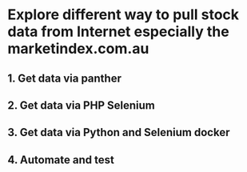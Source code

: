 # Explore different way to pull stock data from Internet especially the marketindex.com.au

## 1. Get data via panther

## 2. Get data via PHP Selenium

## 3. Get data via Python and Selenium docker

## 4. Automate and test
